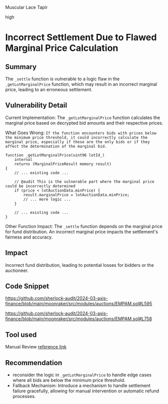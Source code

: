Muscular Lace Tapir

high

# Incorrect Settlement Due to Flawed Marginal Price Calculation

## Summary
The `_settle` function is vulnerable to a logic flaw in the `_getLotMarginalPrice` function, which may result in an incorrect marginal price, leading to an erroneous settlement.

## Vulnerability Detail
Current Implementation: The `_getLotMarginalPrice` function calculates the marginal price based on decrypted bid amounts and their respective prices.

What Goes Wrong: `If the function encounters bids with prices below the minimum price threshold, it could incorrectly calculate the marginal price, especially if these are the only bids or if they affect the determination of the marginal bid.`
```solidity
function _getLotMarginalPrice(uint96 lotId_)
    internal
    returns (MarginalPriceResult memory result)
{
    // ... existing code ...

    // @audit This is the vulnerable part where the marginal price could be incorrectly determined
    if (price < lotAuctionData.minPrice) {
        result.marginalPrice = lotAuctionData.minPrice;
        // ... more logic ...
    }

    // ... existing code ...
}
```

Other Function Impact: The `_settle` function depends on the marginal price for fund distribution. An incorrect marginal price impacts the settlement's fairness and accuracy.


## Impact
Incorrect fund distribution, leading to potential losses for bidders or the auctioneer.

## Code Snippet
https://github.com/sherlock-audit/2024-03-axis-finance/blob/main/moonraker/src/modules/auctions/EMPAM.sol#L595

https://github.com/sherlock-audit/2024-03-axis-finance/blob/main/moonraker/src/modules/auctions/EMPAM.sol#L758

## Tool used

Manual Review
[reference link](https://immunefi.com/immunefi-top-10/#v022023-incorrect-calculation)

## Recommendation
- reconsider the logic in  `_getLotMarginalPrice` to handle edge cases where all bids are below the minimum price threshold. 
- Fallback Mechanism: Introduce a mechanism to handle settlement failure gracefully, allowing for manual intervention or automatic refund processes.
